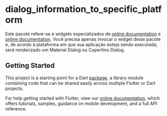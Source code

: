 # dialog_information_to_specific_platform

Este pacote refere-se à widgets especializados de [online documentation](https://api.flutter.dev/flutter/material/AlertDialog-class.html) e [online documentation](https://api.flutter.dev/flutter/cupertino/CupertinoAlertDialog-class.html). Você precisa apenas invocar o widget deste pacote e, de acordo à plataforma em que sua aplicação esteja sendo executada, será renderizado um Material Dialog ou Cupertino Dialog.

## Getting Started

This project is a starting point for a Dart
[package](https://flutter.dev/developing-packages/),
a library module containing code that can be shared easily across
multiple Flutter or Dart projects.

For help getting started with Flutter, view our 
[online documentation](https://flutter.dev/docs), which offers tutorials, 
samples, guidance on mobile development, and a full API reference.
